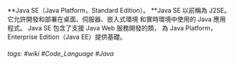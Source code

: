 **Java SE（Java Platform，Standard Edition）。
**Java SE 以前稱為 J2SE。
它允許開發和部署在桌面、伺服器、嵌入式環境
和實時環境中使用的 Java 應用程式。
Java SE 包含了支援 Java Web 服務開發的類，
為 Java Platform，Enterprise Edition（Java EE）提供基礎。

###### tags: #wiki #Code_Language #Java 